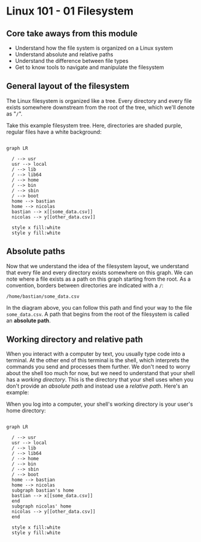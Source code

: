 # Linux 101 - 01 Filesystem

## Core take aways from this module

* Understand how the file system is organized on a Linux system
* Understand absolute and relative paths
* Understand the difference between file types
* Get to know tools to navigate and manipulate the filesystem

## General layout of the filesystem

The Linux filesystem is organized like a tree. Every directory and every file exists somewhere downstream from the root of the tree, which we'll denote as "`/`".

Take this example filesystem tree. Here, directories are shaded purple, regular files have a white background:
```mermaid

graph LR

  / --> usr
  usr --> local
  / --> lib
  / --> lib64
  / --> home
  / --> bin
  / --> sbin
  / --> boot
  home --> bastian
  home --> nicolas
  bastian --> x[[some_data.csv]]
  nicolas --> y[[other_data.csv]]
  
  style x fill:white
  style y fill:white
```

## Absolute paths

Now that we understand the idea of the filesystem layout, we understand that every file and every directory exists somewhere on this graph. We can note where a file exists as a path on this graph starting from the root. As a convention, borders between directories are indicated with a `/`:

`/home/bastian/some_data.csv`

In the diagram above, you can follow this path and find your way to the file `some_data.csv`. A path that begins from the root of the filesystem is called an **absolute path**.

## Working directory and relative path

When you interact with a computer by text, you usually type code into a terminal. At the other end of this terminal is the shell, which interprets the commands you send and processes them further. We don't need to worry about the shell too much for now, but we need to understand that your shell has a _working directory_. This is the directory that your shell uses when you don't provide an _absolute path_ and instead use a _relative path_. Here's an example:

When you log into a computer, your shell's working directory is your user's home directory:

```mermaid

graph LR

  / --> usr
  usr --> local
  / --> lib
  / --> lib64
  / --> home
  / --> bin
  / --> sbin
  / --> boot
  home --> bastian
  home --> nicolas
  subgraph bastian's home
  bastian --> x[[some_data.csv]]
  end
  subgraph nicolas' home
  nicolas --> y[[other_data.csv]]
  end
  
  style x fill:white
  style y fill:white
```
